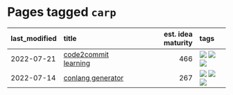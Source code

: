 # Pages tagged `carp`

|last_modified|title|est. idea maturity|tags
|:---|:---|---:|:---|
|2022-07-21|[code2commit learning](../code2commit-learning.md)|466|[![](https://img.shields.io/badge/tag-carp-2b1224)](../tags/carp.md) [![](https://img.shields.io/badge/tag-experimental-869bd0)](../tags/experimental.md) [![](https://img.shields.io/badge/tag-foundation-98b52b)](../tags/foundation.md)|
|2022-07-14|[conlang generator](../conlang_lm.md)|267|[![](https://img.shields.io/badge/tag-carp-2b1224)](../tags/carp.md) [![](https://img.shields.io/badge/tag-dataset-4db4d2)](../tags/dataset.md) [![](https://img.shields.io/badge/tag-experimental-869bd0)](../tags/experimental.md)|